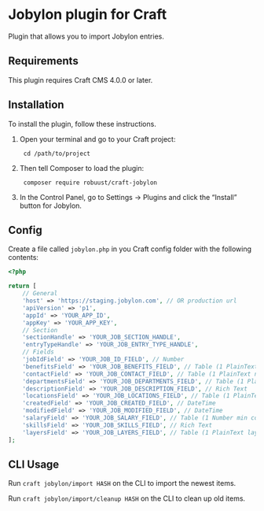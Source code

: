 Jobylon plugin for Craft
=================

Plugin that allows you to import Jobylon entries.

## Requirements

This plugin requires Craft CMS 4.0.0 or later.

## Installation

To install the plugin, follow these instructions.

1. Open your terminal and go to your Craft project:

        cd /path/to/project

2. Then tell Composer to load the plugin:

        composer require robuust/craft-jobylon

3. In the Control Panel, go to Settings → Plugins and click the “Install” button for Jobylon.

## Config

Create a file called `jobylon.php` in you Craft config folder with the following contents:

```php
<?php

return [
    // General
    'host' => 'https://staging.jobylon.com', // OR production url
    'apiVersion' => 'p1',
    'appId' => 'YOUR_APP_ID',
    'appKey' => 'YOUR_APP_KEY',
    // Section
    'sectionHandle' => 'YOUR_JOB_SECTION_HANDLE',
    'entryTypeHandle' => 'YOUR_JOB_ENTRY_TYPE_HANDLE',
    // Fields
    'jobIdField' => 'YOUR_JOB_ID_FIELD', // Number
    'benefitsField' => 'YOUR_JOB_BENEFITS_FIELD', // Table (1 PlainText text column)
    'contactField' => 'YOUR_JOB_CONTACT_FIELD', // Table (1 PlainText name column, 1 Email email column, 1 PlainText phone column, 1 URL photo column)
    'departmentsField' => 'YOUR_JOB_DEPARTMENTS_FIELD', // Table (1 PlainText name column)
    'descriptionField' => 'YOUR_JOB_DESCRIPTION_FIELD', // Rich Text
    'locationsField' => 'YOUR_JOB_LOCATIONS_FIELD', // Table (1 PlainText city column, 1 PlainText area column)
    'createdField' => 'YOUR_JOB_CREATED_FIELD', // DateTime
    'modifiedField' => 'YOUR_JOB_MODIFIED_FIELD', // DateTime
    'salaryField' => 'YOUR_JOB_SALARY_FIELD', // Table (1 Number min column, 1 Number max column)
    'skillsField' => 'YOUR_JOB_SKILLS_FIELD', // Rich Text
    'layersField' => 'YOUR_JOB_LAYERS_FIELD', // Table (1 PlainText layer column, 1 PlainText text column)
];

```

## CLI Usage

Run `craft jobylon/import HASH` on the CLI to import the newest items.

Run `craft jobylon/import/cleanup HASH` on the CLI to clean up old items.
